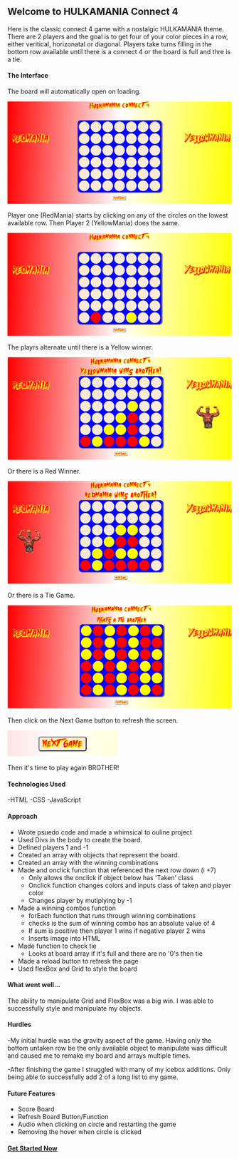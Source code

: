 ## Welcome to HULKAMANIA Connect 4

Here is the classic connect 4 game with a nostalgic HULKAMANIA theme. There are 2 players and the goal is to get four of your color pieces in a row, either veritical, horizonatal or diagonal. Players take turns filling in the bottom row available until there is a connect 4 or the board is full and thre is a tie.

#### The Interface

The board will automatically open on loading.

![Blank Board](/screenshots/blank.png)

Player one (RedMania) starts by clicking on any of the circles on the lowest available row. Then Player 2 (YellowMania) does the same. 

![First moves](/screenshots/play.png)

The playrs alternate until there is a Yellow winner.

![YellowMania Wins](/screenshots/yellow-win.png)

Or there is a Red Winner.

![RedMania Wins](/screenshots/red-win.png)

Or there is a Tie Game.

![Tie Game](/screenshots/tie.png)

Then click on the Next Game button to refresh the screen.

![Refresh Button](/screenshots/next.png)

Then it's time to play again BROTHER!

#### Technologies Used

-HTML
-CSS
-JavaScript

#### Approach

- Wrote psuedo code and made a whimsical to ouline project
- Used Divs in the body to create the board.
- Defined players 1 and -1
- Created an array with objects that represent the board. 
- Created an array with the winning combinations
- Made and onclick function that referenced the next row down (i +7)
    - Only allows the onclick if object below has 'Taken' class
    - Onclick function changes colors and inputs class of taken and player color
    - Changes player by mutiplying by -1
- Made a winning combos function
    - forEach function that runs through winning combinations
    - checks is the sum of winning combo has an absolute value of 4
    - If sum is positive then player 1 wins if negative player 2 wins
    - Inserts image into HTML
- Made function to check tie
    - Looks at board array if it's full and there are no '0's then tie
- Made a reload button to refresk the page
- Used flexBox and Grid to style the board

#### What went well...

The ability to manipulate Grid and FlexBox was a big win. I was able to successfully style and manipulate my objects.

#### Hurdles

-My initial hurdle was the gravity aspect of the game. Having only the bottom untaken row be the only available object to manipulate was difficult and caused me to remake my board and arrays multiple times. 

-After finishing the game I struggled with many of my icebox additions. Only being able to successfully add 2 of a long list to my game. 

#### Future Features 

- Score Board
- Refresh Board Button/Function
- Audio when clicking on circle and restarting the game
- Removing the hover when circle is clicked

#### [Get Started Now](https://hulamanina-connect-4.netlify.app/)